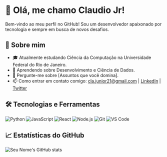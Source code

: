# 👋 Olá, me chamo Claudio Jr!

Bem-vindo ao meu perfil no GitHub! Sou um desenvolvedor apaixonado por tecnologia e sempre em busca de novos desafios.

## 🚀 Sobre mim

- 🎓 Atualmente estudando Ciência da Computação na Universidade Federal do Rio de Janeiro.
- 🌱 Aprendendo sobre Desenvolvimento e Ciência de Dados.
- 💬 Pergunte-me sobre [Assuntos que você domina].
- 📫 Como entrar em contato comigo: cla.junior21@gmail.com | [LinkedIn](https://www.linkedin.com/in/seu-perfil) | [Twitter](https://twitter.com/seu-perfil)

## 🛠️ Tecnologias e Ferramentas

![Python](https://img.shields.io/badge/-Python-05122A?style=flat&logo=python)
![JavaScript](https://img.shields.io/badge/-JavaScript-05122A?style=flat&logo=javascript)
![React](https://img.shields.io/badge/-React-05122A?style=flat&logo=react)
![Node.js](https://img.shields.io/badge/-Node.js-05122A?style=flat&logo=node.js)
![Git](https://img.shields.io/badge/-Git-05122A?style=flat&logo=git)
![VS Code](https://img.shields.io/badge/-VS%20Code-05122A?style=flat&logo=visual-studio-code)

## 📈 Estatísticas do GitHub

![Seu Nome's GitHub stats](https://github-readme-stats.vercel.app/api?username=claudio-asj&show_icons=true&theme=radical)
